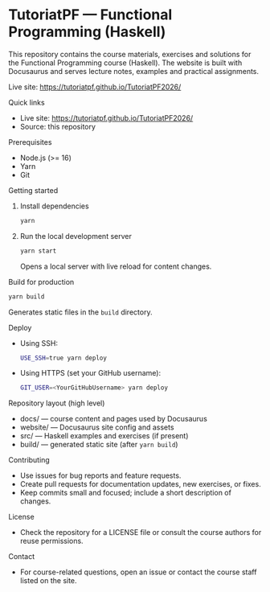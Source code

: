 # TutoriatPF — Functional Programming (Haskell)

This repository contains the course materials, exercises and solutions for the Functional Programming course (Haskell). The website is built with Docusaurus and serves lecture notes, examples and practical assignments.

Live site: https://tutoriatpf.github.io/TutoriatPF2026/

Quick links

- Live site: https://tutoriatpf.github.io/TutoriatPF2026/
- Source: this repository

Prerequisites

- Node.js (>= 16)
- Yarn
- Git

Getting started

1. Install dependencies

   ```bash
   yarn
   ```

2. Run the local development server

   ```bash
   yarn start
   ```

   Opens a local server with live reload for content changes.

Build for production

```bash
yarn build
```

Generates static files in the `build` directory.

Deploy

- Using SSH:

  ```bash
  USE_SSH=true yarn deploy
  ```

- Using HTTPS (set your GitHub username):

  ```bash
  GIT_USER=<YourGitHubUsername> yarn deploy
  ```

Repository layout (high level)

- docs/        — course content and pages used by Docusaurus
- website/     — Docusaurus site config and assets
- src/         — Haskell examples and exercises (if present)
- build/       — generated static site (after `yarn build`)

Contributing

- Use issues for bug reports and feature requests.
- Create pull requests for documentation updates, new exercises, or fixes.
- Keep commits small and focused; include a short description of changes.

License

- Check the repository for a LICENSE file or consult the course authors for reuse permissions.

Contact

- For course-related questions, open an issue or contact the course staff listed on the site.

<!-- End of README -->

